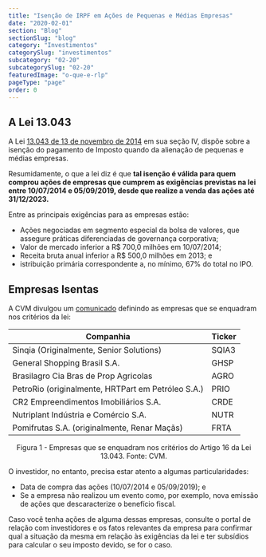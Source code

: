 ```yaml
---
title: "Isenção de IRPF em Ações de Pequenas e Médias Empresas"
date: "2020-02-01"
section: "Blog"
sectionSlug: "blog"
category: "Investimentos"
categorySlug: "investimentos"
subcategory: "02-20"
subcategorySlug: "02-20"
featuredImage: "o-que-e-rlp"
pageType: "page"
order: 0
---
```


## A Lei 13.043

A Lei [13.043 de 13 de novembro de 2014](http://www.planalto.gov.br/ccivil_03/_Ato2011-2014/2014/Lei/L13043.htm) em sua seção IV, dispõe sobre a isenção do pagamento de Imposto quando da alienação de pequenas e médias empresas.

Resumidamente, o que a lei diz é que **tal isenção é válida para quem comprou ações de empresas que cumprem as exigências previstas na lei entre 10/07/2014 e 05/09/2019, desde que realize a venda das ações até 31/12/2023.**

Entre as principais exigências para as empresas estão:

- Ações negociadas em segmento especial da bolsa de valores, que assegure práticas diferenciadas de governança corporativa;
- Valor de mercado inferior a R$ 700,0 milhões em 10/07/2014;
- Receita bruta anual inferior a R$ 500,0 milhões em 2013; e
- istribuição primária correspondente a, no mínimo, 67% do total no IPO.

## Empresas Isentas

A CVM divulgou um [comunicado](http://www.cvm.gov.br/noticias/arquivos/2014/20140711-1.html) definindo as empresas que se enquadram nos critérios da lei:

<div class="responsiveTable overflow">

|Companhia|Ticker|
|---|----|
|Sinqia (Originalmente, Senior Solutions) | SQIA3 |
|General Shopping Brasil S.A.|GHSP|
|Brasilagro Cia Bras de Prop Agricolas|AGRO|
|PetroRio (originalmente, HRTPart em Petróleo S.A.)|PRIO|
|CR2 Empreendimentos Imobiliários S.A.|CRDE|
|Nutriplant Indústria e Comércio S.A.|NUTR|
|Pomifrutas S.A. (originalmente, Renar Maçãs)|FRTA|

</div>

<p class="legenda" style="text-align:center">Figura 1 - Empresas que se enquadram nos critérios do Artigo 16 da Lei 13.043. Fonte: CVM.</p>

O investidor, no entanto, precisa estar atento a algumas particularidades:

- Data de compra das ações (10/07/2014 e 05/09/2019); e
- Se a empresa não realizou um evento como, por exemplo, nova emissão de ações que descaracterize o benefício fiscal.

Caso você tenha ações de alguma dessas empresas, consulte o portal de relação com investidores e os fatos relevantes da empresa para confirmar qual a situação da mesma em relação às exigências da lei e ter subsídios para calcular o seu imposto devido, se for o caso.

